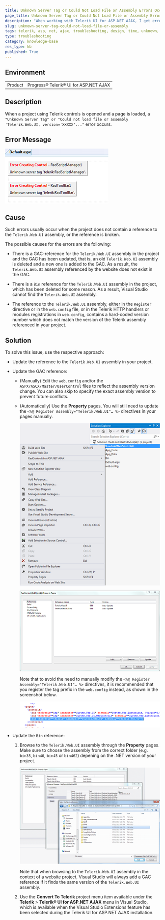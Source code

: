 ```yaml
---
title: Unknown Server Tag or Could Not Load File or Assembly Errors Occur
page_title: Unknown Server Tag or Could Not Load File or Assembly Errors Occur
description: "When working with Telerik UI for ASP.NET AJAX, I get errors like Unknown server tag or Could not load file or assembly."
slug: unknown-server-tag-could-not-load-file-or-assembly
tags: telerik, asp, net, ajax, troubleshooting, design, time, unknown, server, tag, could, not, load, file, or, assembly, error
type: troubleshooting
category: knowledge-base
res_type: kb
published: True
---
```


## Environment

<table>
	<tbody>
		<tr>
			<td>Product</td>
			<td>Progress® Telerik® UI for ASP.NET AJAX</td>
		</tr>
	</tbody>
</table>

## Description

When a project using Telerik controls is opened and a page is loaded, a `"Unknown Server Tag" or "Could not load file or assembly 'Telerik.Web.UI, version='XXXXX'..."` error occurs.

## Error Message

![Unknown server tag](images/introduction-unknownservertag.png)

## Cause

Such errors usually occur when the project does not contain a reference to the `Telerik.Web.UI` assembly, or the reference is broken.

The possible causes for the errors are the following:

* There is a GAC-reference for the `Telerik.Web.UI` assembly in the project and the GAC has been updated, that is, an old `Telerik.Web.UI` assembly is deleted and a new one is added to the GAC. As a result, the `Telerik.Web.UI` assembly referenced by the website does not exist in the GAC.

* There is a `Bin` reference for the `Telerik.Web.UI` assembly in the project, which has been deleted for some reason. As a result, Visual Studio cannot find the `Telerik.Web.UI` assembly.

* The reference to the `Telerik.Web.UI` assembly, either in the `Register` directive or in the `web.config` file, or in the Telerik HTTP handlers or modules registrations in `web.config`, contains a hard-coded version number which does not match the version of the Telerik assembly referenced in your project.

## Solution

To solve this issue, use the respective approach:

* Update the reference to the `Telerik.Web.UI` assembly in your project.

* Update the GAC reference:

	* (Manually) Edit the `web.config` and/or the `ASPX/ASCX/Master/UserControl` files to reflect the assembly version change. You can also skip to specify the exact assembly version to prevent future conflicts.

	* (Automatically) Use the **Property** pages. You will still need to update the `<%@ Register Assembly="Telerik.Web.UI"… %>` directives in your pages manually.

		![Property pages](images/introduction-launch_propertypages.png)

		![Telerik.Web.UI project reference](images/introduction-telerik.web.ui.reference_added_as_bin_reference.png)

		Note that to avoid the need to manually modify the `<%@ Register Assembly="Telerik.Web.UI"… %>` directives, it is recommended that you register the tag prefix in the `web.config` instead, as shown in the screenshot below.

		![Telerik TagPrefix registration](images/introduction-telerik_tagprefix_registration.png)

* Update the `Bin` reference:

	1. Browse to the `Telerik.Web.UI` assembly through the **Property** pages. Make sure to choose the assembly from the correct folder (e.g. `bin35`, `bin40`, `bin45` or `bin462`) depening on the .NET version of your project.

		![Browser to reference](images/introduction-browse_to_reference.png)

		Note that when browsing to the `Telerik.Web.UI` assembly in the context of a website project, Visual Studio will always add a GAC reference if it finds the same version of the `Telerik.Web.UI` assembly.

	1. Use the **Convert To Telerik** project menu item available under the **Telerik** > **Telerik® UI for ASP.NET AJAX** menu in Visual Studio, which is available when the Visual Studio Extensions feature has been selected during the Telerik UI for ASP.NET AJAX installation.
